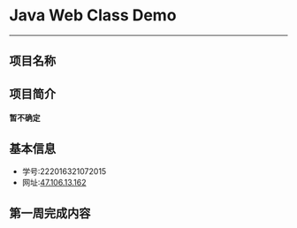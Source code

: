 # Java Web Class Demo
___
## 项目名称

## 项目简介
#### 暂不确定
## 基本信息
* 学号:222016321072015
* 网址:[47.106.13.162](http://47.106.13.162)
## 第一周完成内容
